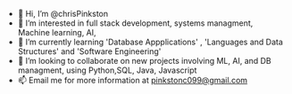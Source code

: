 - 👋 Hi, I’m @chrisPinkston
- 👀 I’m interested in full stack development, systems managment, Machine learning, AI, 
- 🌱 I’m currently learning 'Database Appplications' , 'Languages and Data Structures' and 'Software Engineering'
- 💞️ I’m looking to collaborate on new projects involving ML, AI, and DB managment,  using Python,SQL, Java, Javascript
- 📫 Email me for more information at pinkstonc099@gmail.com

<!---
chrisPinkston/chrisPinkston is a ✨ special ✨ repository because its `README.md` (this file) appears on your GitHub profile.
You can click the Preview link to take a look at your changes.
--->
